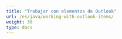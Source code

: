 ```yaml
---
title: "Trabajar con elementos de Outlook"
url: /es/java/working-with-outlook-items/
weight: 30
type: docs
---
```



